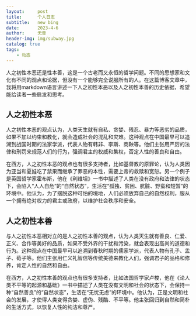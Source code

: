 ```yaml
---
layout:     post
title:      个人日志
subtitle:   new bing 
date:       2023-4-6
author:     无音
header-img: img/subway.jpg
catalog: true
tags:
    - 动态
---
```


人之初性本恶还是性本善，这是一个古老而又永恒的哲学问题。不同的思想家和文化有不同的观点和论据，但没有一个能够完全说服所有的人。在这篇博客文章中，我将用markdown语言讲述一下人之初性本恶以及人之初性本善的历史依据，希望能给读者一些启发和思考。

## 人之初性本恶

人之初性本恶的观点认为，人类天生就有自私、贪婪、残忍、暴力等恶劣的品质，如果不加以约束和教化，就会造成社会的混乱和灾难。这种观点在中国最早可以追溯到战国时期的法家学派，代表人物有韩非、李斯、商鞅等。他们主张用严厉的法律和刑罚来规范人们的行为，强调君主的权威和集权，否定人性的善良和自由。

在西方，人之初性本恶的观点也有很多支持者，比如基督教的原罪论，认为人类因为亚当和夏娃吃了禁果而继承了罪恶的本性，需要上帝的救赎和宽恕。另一个例子是英国哲学家霍布斯，他在《利维坦》一书中描述了人类在没有政府和法律的状态下，会陷入“人人自危”的“自然状态”，生活在“孤独、贫困、肮脏、野蛮和短暂”的环境中。他认为，为了摆脱这种可怕的境地，人们必须放弃自己的自然权利，服从一个拥有绝对权力的君主或政府，以维护社会秩序和安全。

## 人之初性本善

与人之初性本恶相对立的是人之初性本善的观点，认为人类天生就有善良、仁爱、正义、合作等美好的品质，如果不受外界的干扰和污染，就会表现出高尚的道德和行为。这种观点在中国最早可以追溯到春秋时期的儒家学派，代表人物有孔子、孟子、荀子等。他们主张用仁义礼智信等传统美德来教化人们，强调君子的品格和修养，肯定人性的自然和自由。

在西方，人之初性本善的观点也有很多支持者，比如法国哲学家卢梭，他在《论人类不平等的起源和基础》一书中描述了人类在没有文明和社会的状态下，会保持一种“自然善良”的“自然状态”，生活在“无忧无虑”的环境中。他认为，正是文明和社会的发展，才使得人类变得贪婪、虚伪、残酷、不平等。他主张回归到自然和简朴的生活方式，以恢复人性的纯洁和尊严。
